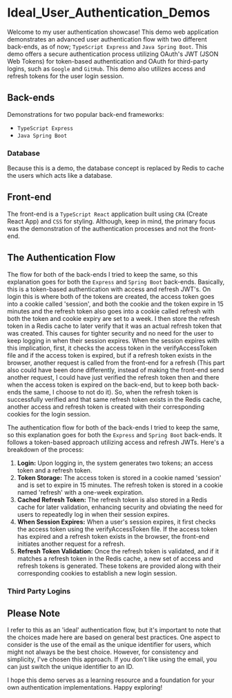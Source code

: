 # Ideal_User_Authentication_Demos

Welcome to my user authentication showcase! This demo web application demonstrates an advanced user authentication flow with two different back-ends, as of now; `TypeScript Express` and `Java Spring Boot`. This demo offers a secure authentication process utilizing OAuth's JWT (JSON Web Tokens) for token-based authentication and OAuth for third-party logins, such as `Google` and `GitHub`. This demo also utilizes access and refresh tokens for the user login session.

## Back-ends
Demonstrations for two popular back-end frameworks:
- `TypeScript Express`
- `Java Spring Boot`

### Database
Because this is a demo, the database concept is replaced by Redis to cache the users which acts like a database.

## Front-end
The front-end is a `TypeScript React` application built using `CRA` (Create React App) and `CSS` for styling. Although, keep in mind, the primary focus was the demonstration of the authentication processes and not the front-end.

## The Authentication Flow
The flow for both of the back-ends I tried to keep the same, so this explanation goes for both the `Express` and `Spring Boot` back-ends. Basically, this is a token-based authentication with access and refresh JWT's. On login this is where both of the tokens are created, the access token goes into a cookie called 'session', and both the cookie and the token expire in 15 minutes and the refresh token also goes into a cookie called refresh with both the token and cookie expiry are set to a week. I then store the refresh token in a Redis cache to later verify that it was an actual refresh token that was created. This causes for tighter security and no need for the user to keep logging in when their session expires. When the session expires with this implication, first, it checks the access token in the verifyAccessToken file and if the access token is expired, but if a refresh token exists in the browser, another request is called from the front-end for a refresh (This part also could have been done differently, instead of making the front-end send another request, I could have just verified the refresh token then and there when the access token is expired on the back-end, but to keep both back-ends the same, I choose to not do it). So, when the refresh token is successfully verified and that same refresh token exists in the Redis cache, another access and refresh token is created with their corresponding cookies for the login session.

The authentication flow for both of the back-ends I tried to keep the same, so this explanation goes for both the `Express` and `Spring Boot` back-ends. It follows a token-based approach utilizing access and refresh JWTs. Here's a breakdown of the process:

1. **Login:** Upon logging in, the system generates two tokens; an access token and a refresh token.
2. **Token Storage:** The access token is stored in a cookie named 'session' and is set to expire in 15 minutes. The refresh token is stored in a cookie named 'refresh' with a one-week expiration.
3. **Cached Refresh Token:** The refresh token is also stored in a Redis cache for later validation, enhancing security and obviating the need for users to repeatedly log in when their session expires.
4. **When Session Expires:** When a user's session expires, it first checks the access token using the verifyAccessToken file. If the access token has expired and a refresh token exists in the browser, the front-end initiates another request for a refresh.
5. **Refresh Token Validation:** Once the refresh token is validated, and if it matches a refresh token in the Redis cache, a new set of access and refresh tokens is generated. These tokens are provided along with their corresponding cookies to establish a new login session.

### Third Party Logins


## Please Note
I refer to this as an 'ideal' authentication flow, but it's important to note that the choices made here are based on general best practices. One aspect to consider is the use of the email as the unique identifier for users, which might not always be the best choice. However, for consistency and simplicity, I've chosen this approach. If you don't like using the email, you can just switch the unique identifier to an ID.

I hope this demo serves as a learning resource and a foundation for your own authentication implementations. Happy exploring!
